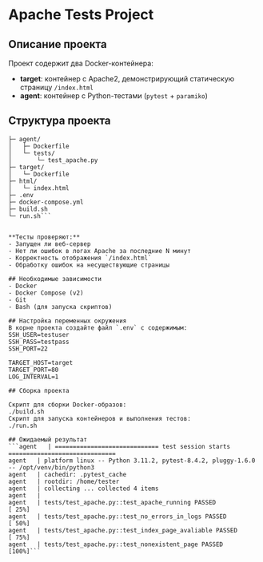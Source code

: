 # Apache Tests Project

## Описание проекта

Проект содержит два Docker-контейнера:

- **target**: контейнер с Apache2, демонстрирующий статическую страницу `/index.html`
- **agent**: контейнер с Python-тестами (`pytest` + `paramiko`)

## Структура проекта
```apache_tests/
├─ agent/
│   ├─ Dockerfile
│   └─ tests/
│       └─ test_apache.py
├─ target/
│   └─ Dockerfile
├─ html/
│   └─ index.html
├─ .env
├─ docker-compose.yml
├─ build.sh
└─ run.sh```


**Тесты проверяют:**
- Запущен ли веб-сервер
- Нет ли ошибок в логах Apache за последние N минут
- Корректность отображения `/index.html`
- Обработку ошибок на несуществующие страницы

## Необходимые зависимости
- Docker
- Docker Compose (v2)
- Git
- Bash (для запуска скриптов)

## Настройка переменных окружения
В корне проекта создайте файл `.env` с содержимым:
SSH_USER=testuser
SSH_PASS=testpass
SSH_PORT=22

TARGET_HOST=target
TARGET_PORT=80
LOG_INTERVAL=1

## Сборка проекта

Скрипт для сборки Docker-образов:
./build.sh
Скрипт для запуска контейнеров и выполнения тестов:
./run.sh

## Ожидаемый результат
```agent   | ============================= test session starts ==============================
agent   | platform linux -- Python 3.11.2, pytest-8.4.2, pluggy-1.6.0 -- /opt/venv/bin/python3
agent   | cachedir: .pytest_cache
agent   | rootdir: /home/tester
agent   | collecting ... collected 4 items
agent   | 
agent   | tests/test_apache.py::test_apache_running PASSED                         [ 25%]
agent   | tests/test_apache.py::test_no_errors_in_logs PASSED                      [ 50%]
agent   | tests/test_apache.py::test_index_page_avaliable PASSED                   [ 75%]
agent   | tests/test_apache.py::test_nonexistent_page PASSED                       [100%]```





  
